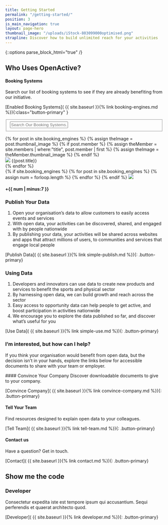 ```yaml
---
title: Getting Started
permalink: "/getting-started/"
position: 3
is_main_navigation: true
layout: page-hero
thumbnail_image: "/uploads/iStock-803099000optimised.png"
strapline: Discover how to build unlimited reach for your activities
---
```


{::options parse_block_html="true" /}




<!--  ---------------->
<!-- BOOKING SYSTEMS-->
<!--  ---------------->
<article class="invert booking-engines-section title-row">
<h2 class="sub-heading-two">Who Uses OpenActive?</h2>
<div class="two">


#### Booking Systems
Search our list of booking systems to see if they are already benefiting from our initiative.

[Enabled Booking Systems]( {{ site.baseurl }}{% link booking-engines.md %}){:class="button-primary" }


</div>
<div class="two">
<form id="live-search" action="" class="styled" method="post">
<fieldset>
<label for="booking-filter"></label>
<input type="text" class="text-input noEnterSubmit" id="booking-filter" value="" placeholder="Search Our Booking Systems..." />
<span id="filter-count"></span>
</fieldset>
</form>
<nav class="freegrid-four">
{% for post in site.booking_engines %}
{% assign theImage = post.thumbnail_image %}
{% if post.member %}
{% assign theMember = site.members | where:"title", post.member  | first %}
{% assign theImage = theMember.thumbnail_image %} 
{% endif %}
<div class="booking-tab" markdown="0" >
<a href="{{ post.url | relative_url }}"><img role="logo" src="{{ theImage  | relative_url}}"/></a>
<span class="hidden">{{post.title}}</span>
</div>
{% endfor %}
<div class="booking-tab marker" markdown="0">
{% if site.booking_engines %}
{% for post in site.booking_engines %}
{% assign num = forloop.length %}
{% endfor %}
{% endif %}

<img class="logo" src="{{ site.baseurl }}/assets/images/blank.svg"/>
<a href="{{ site.baseurl }}{% link booking-engines.md %}"></a>
<h4>+{{ num | minus:7 }}</h4>
</div>
</nav>
</div>
</article>

<!--  ---------------->
<!-- CALL TO ACTION -->
<!--  ---------------->
<article class="call_to_action ">
<div class="subgrid">
<div class="two list">

### Publish Your Data

1. Open your organisation’s data to allow customers to easily access events and services
2. With open data, your activities can be discovered, shared, and engaged with by people nationwide
3. By publishing your data, your activities will be shared across websites and apps that attract millions of users, to communities and services that engage local people

[Publish Data]( {{ site.baseurl }}{% link simple-publish.md %}){: .button-primary}


</div>
<div class="two  list">

### Using Data

1. Developers and innovators can use data to create new products and services to benefit the sports and physical sector
2. By harnessing open data, we can build growth and reach across the sector
3. Easy access to opportunity data can help people to get active, and boost participation in activities nationwide
4. We encourage you to explore the data published so far, and discover what’s useful for you

[Use Data]( {{ site.baseurl }}{% link simple-use.md %}){: .button-primary}

</div>
</div>
</article>



<!--  ---------------->
<!-- CALL TO ACTION -->
<!--  ---------------->
<article>
<div class="one">

### I’m interested, but how can I help?

If you think your organisation would benefit from open data, but the decision isn’t in your hands, explore the links below for accessible documents to share with your team or employer.
</div>
</article>


<!--  ---------------->
<!-- CALL TO ACTION -->
<!--  ---------------->
<article class="call_to_action">
<div class="subgrid">
<div class="three">
#### Convince Your Company
Discover downloadable documents to give to your company.

[Convince Company]( {{ site.baseurl }}{% link convince-company.md %}){: .button-primary}

</div>
<div class="three">

#### Tell Your Team
Find resources designed to explain open data to your colleagues.

[Tell Team]( {{ site.baseurl }}{% link tell-team.md %}){: .button-primary}

</div>
<div class="three">

#### Contact us
Have a question? Get in touch.

[Contact]( {{ site.baseurl }}{% link contact.md %}){: .button-primary}

</div>
</div>
</article>

<!--  ---------------->
<!-- DEVELOPER CALL TO ACTION -->
<!--  ---------------->
<article class="call_to_action--full-width">
<h2 class="sub-heading-two">Show me the code</h2>
<div class="one">

### Developer
Consectetur expedita iste est tempore ipsum qui accusantium. Sequi perferendis et quaerat architecto quod.

[Developer]( {{ site.baseurl }}{% link developer.md %}){: .button-primary}

</div>
<figure>
<div class="mask"></div>
<div class="triangle"></div>
<div class="stripe"></div>
<div class="image" style="background: url({{ site.baseurl }}/uploads/dancin.png)center center / cover no-repeat;"></div>
</figure>
</article>